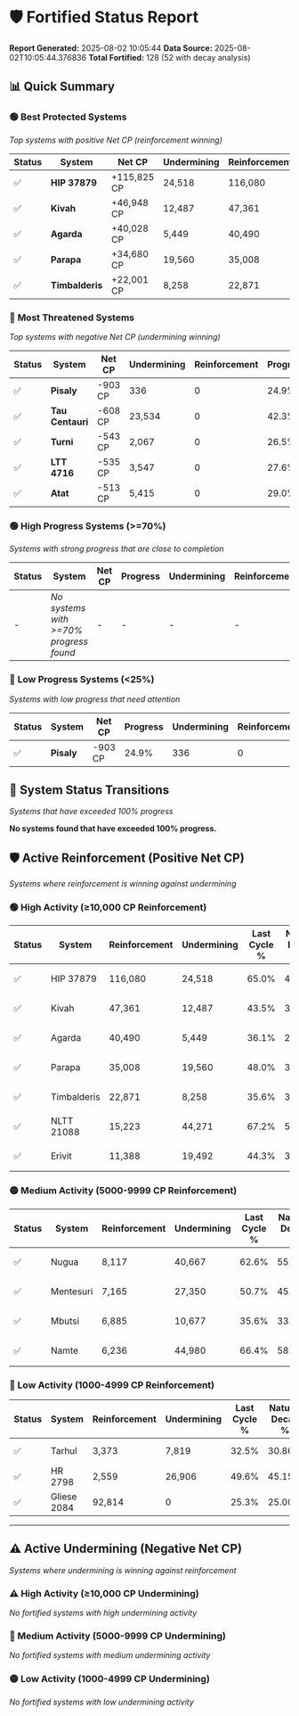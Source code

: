 # 🛡️ Fortified Status Report

**Report Generated:** 2025-08-02 10:05:44
**Data Source:** 2025-08-02T10:05:44.376836
**Total Fortified:** 128 (52 with decay analysis)

## 📊 Quick Summary

### 🟢 **Best Protected Systems**
*Top systems with positive Net CP (reinforcement winning)*

| Status | System | Net CP | Undermining | Reinforcement | Progress |
|--------|--------|--------|-------------|---------------|----------|
| ✅ | **HIP 37879** | +115,825 CP | 24,518 | 116,080 | 61.2% |
| ✅ | **Kivah** | +46,948 CP | 12,487 | 47,361 | 41.6% |
| ✅ | **Agarda** | +40,028 CP | 5,449 | 40,490 | 35.3% |
| ✅ | **Parapa** | +34,680 CP | 19,560 | 35,008 | 45.0% |
| ✅ | **Timbalderis** | +22,001 CP | 8,258 | 22,871 | 34.3% |

### 🔴 **Most Threatened Systems**
*Top systems with negative Net CP (undermining winning)*

| Status | System | Net CP | Undermining | Reinforcement | Progress |
|--------|--------|--------|-------------|---------------|----------|
| ✅ | **Pisaly** | -903 CP | 336 | 0 | 24.9% |
| ✅ | **Tau Centauri** | -608 CP | 23,534 | 0 | 42.3% |
| ✅ | **Turni** | -543 CP | 2,067 | 0 | 26.5% |
| ✅ | **LTT 4716** | -535 CP | 3,547 | 0 | 27.6% |
| ✅ | **Atat** | -513 CP | 5,415 | 0 | 29.0% |

### 🟢 **High Progress Systems (>=70%)**
*Systems with strong progress that are close to completion*

| Status | System | Net CP | Progress | Undermining | Reinforcement |
|--------|--------|--------|----------|-------------|---------------|
| - | *No systems with >=70% progress found* | - | - | - | - |

### 🔴 **Low Progress Systems (<25%)**
*Systems with low progress that need attention*

| Status | System | Net CP | Progress | Undermining | Reinforcement |
|--------|--------|--------|----------|-------------|---------------|
| ✅ | **Pisaly** | -903 CP | 24.9% | 336 | 0 |
## 🔄 System Status Transitions
*Systems that have exceeded 100% progress*

**No systems found that have exceeded 100% progress.**

## 🛡️ Active Reinforcement (Positive Net CP)
*Systems where reinforcement is winning against undermining*

### 🟢 High Activity (≥10,000 CP Reinforcement)

| Status | System | Reinforcement | Undermining | Last Cycle % | Natural Decay % | Current Progress % | Current CP | Net CP | Activity |
|--------|--------|---------------|-------------|--------------|-----------------|-------------------|------------|--------|----------|
| ✅ | HIP 37879 | 116,080 | 24,518 | 65.0% | 43.38% | 61.2% | 397,800 | +115,825 | 🟢 High Reinforcement |
| ✅ | Kivah | 47,361 | 12,487 | 43.5% | 34.38% | 41.6% | 270,400 | +46,948 | 🟢 High Reinforcement |
| ✅ | Agarda | 40,490 | 5,449 | 36.1% | 29.14% | 35.3% | 229,450 | +40,028 | 🟢 High Reinforcement |
| ✅ | Parapa | 35,008 | 19,560 | 48.0% | 39.66% | 45.0% | 292,500 | +34,680 | 🟢 High Reinforcement |
| ✅ | Timbalderis | 22,871 | 8,258 | 35.6% | 30.92% | 34.3% | 222,949 | +22,001 | 🟢 High Reinforcement |
| ✅ | NLTT 21088 | 15,223 | 44,271 | 67.2% | 58.08% | 60.4% | 392,600 | +15,107 | 🟢 High Reinforcement |
| ✅ | Erivit | 11,388 | 19,492 | 44.3% | 39.60% | 41.3% | 268,450 | +11,042 | 🟢 High Reinforcement |

### 🟡 Medium Activity (5000-9999 CP Reinforcement)

| Status | System | Reinforcement | Undermining | Last Cycle % | Natural Decay % | Current Progress % | Current CP | Net CP | Activity |
|--------|--------|---------------|-------------|--------------|-----------------|-------------------|------------|--------|----------|
| ✅ | Nugua | 8,117 | 40,667 | 62.6% | 55.13% | 56.3% | 365,949 | +7,615 | 🟡 Medium Reinforcement |
| ✅ | Mentesuri | 7,165 | 27,350 | 50.7% | 45.44% | 46.5% | 302,250 | +6,870 | 🟡 Medium Reinforcement |
| ✅ | Mbutsi | 6,885 | 10,677 | 35.6% | 33.01% | 34.0% | 221,000 | +6,432 | 🟡 Medium Reinforcement |
| ✅ | Namte | 6,236 | 44,980 | 66.4% | 58.57% | 59.5% | 386,750 | +6,074 | 🟡 Medium Reinforcement |

### 🔴 Low Activity (1000-4999 CP Reinforcement)

| Status | System | Reinforcement | Undermining | Last Cycle % | Natural Decay % | Current Progress % | Current CP | Net CP | Activity |
|--------|--------|---------------|-------------|--------------|-----------------|-------------------|------------|--------|----------|
| ✅ | Tarhul | 3,373 | 7,819 | 32.5% | 30.86% | 31.3% | 203,450 | +2,866 | 🔵 Low Reinforcement |
| ✅ | HR 2798 | 2,559 | 26,906 | 49.6% | 45.15% | 45.5% | 295,750 | +2,305 | 🔵 Low Reinforcement |
| ✅ | Gliese 2084 | 92,814 | 0 | 25.3% | 25.00% | 25.3% | 164,450 | +1,950 | 🔵 Low Reinforcement |


---

## ⚠️ Active Undermining (Negative Net CP)
*Systems where undermining is winning against reinforcement*

### ⚠️ High Activity (≥10,000 CP Undermining)

*No fortified systems with high undermining activity*

### 🔶 Medium Activity (5000-9999 CP Undermining)

*No fortified systems with medium undermining activity*

### 🟡 Low Activity (1000-4999 CP Undermining)

*No fortified systems with low undermining activity*
